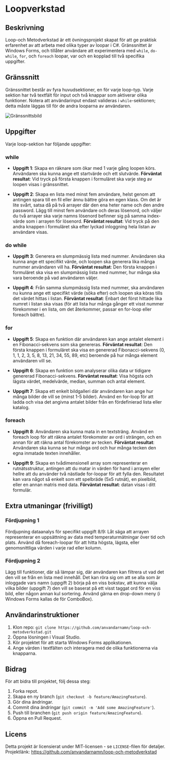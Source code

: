 # Loopverkstad

## Beskrivning

Loop-och Metodverkstad är ett övningsprojekt skapat för att ge  praktisk erfarenhet av att arbeta med olika typer av loopar i C#. Gränssnittet är Windows Forms, och tillåter användare att experimentera med `while`, `do-while`, `for`, och `foreach` loopar, var och en kopplad till två specifika uppgifter.

## Gränssnitt

Gränssnittet består av fyra huvudsektioner, en för varje loop-typ. Varje sektion har två textfält för input och två knappar som aktiverar olika funktioner. Notera att användarinput endast valideras i `while`-sektionen; detta måste läggas till för de andra looparna av användaren.

![Gränssnittsbild](img/iteration.png) 

## Uppgifter

Varje loop-sektion har följande uppgifter:

### while
- **Uppgift 1**: Skapa en räknare som ökar med 1 varje gång loopen körs. Användaren ska kunna ange ett startvärde och ett slutvärde. **Förväntat resultat**: Vid tryck på första knappen i formuläret ska varje steg av loopen visas i gränssnittet.

- **Uppgift 2**: Skapa en lista med minst fem användare, helst genom att antingen spara till en fil eller ännu bättre göra en egen klass. Om det är lite svårt, satsa då på två arrayer där den ena heter name och den andre password. Lägg till minst fem användare och deras lösenord, och väljer du två arrayer ska varje namns lösenord befinner sig på samma index-värde som i arrayen för lösenord. **Förväntat resultat**: Vid tryck på den andra knappen i formuläret ska efter lyckad inloggning hela listan av användare visas.

### do while
- **Uppgift 3**: Generera en slumpmässig lista med nummer. Användaren ska kunna ange ett specifikt värde, och loopen ska generera lika många nummer användaren vill ha. **Förväntat resultat**: Den första knappen i formuläret ska visa en slumpmässig lista med nummer, hur många ska vara beroende på vad användaren väljer.

- **Uppgift 4**: Från samma slumpmässig lista med nummer, ska användaren nu kunna ange ett specifikt värde (söka efter) och loopen ska köras tills det värdet hittas i listan. **Förväntat resultat**: Enbart det först hittade lika numret i listan ska visas (för att lista hur många gånger ett visst nummer förekommer i en lista, om det återkommer, passar en for-loop eller foreach bättre).

### for
- **Uppgift 5**: Skapa en funktion där användaren kan ange antalet element i en Fibonacci-sekvens som ska genereras. **Förväntat resultat**: Den första knappen i formuläret ska visa en genererad Fibonacci-sekvens (0, 1, 1, 2, 3, 5, 8, 13, 21, 34, 55, 89, etc) beroende på hur många element användaren vill se.

- **Uppgift 6**: Skapa en funktion som analyserar olika data ur tidigare genererad Fibonacci-sekvens. **Förväntat resultat**: Visa högsta och lägsta värdet, medelvärde, median, summan och antal element.

- **Uppgift 7**: Skapa ett enkelt bildgalleri där användaren kan ange hur många bilder de vill se (minst 1-5 bilder). Använd en for-loop för att ladda och visa det angivna antalet bilder från en fördefinierad lista eller katalog.

### foreach
- **Uppgift 8**: Användaren ska kunna mata in en textsträng. Använd en foreach loop för att räkna antalet förekomster av ord i strängen, och en annan för att räkna antal förekomster av tecken. **Förväntat resultat**: Användaren ska kunna se hur många ord och hur många tecken den egna inmatade texten innehåller.

- **Uppgift 9**: Skapa en tvådimensionell array som representerar en rutnätsstruktur, antingen att du matar in värden för hand i arrayen eller hellre att du använder två nästlade for-loopar för att fylla den. Resultatet kan vara något så enkelt som ett spelbräde (5x5 rutnät), en pixelbild, eller en annan matris med data. **Förväntat resultat**: datan visas i ditt formulär.

## Extra utmaningar (frivilligt)
### Fördjupning 1
Fördjupning dataanalys för specifikt uppgift 8/9: Låt säga att arrayen representerar en uppsättning av data med temperaturmätningar över tid och plats. Använd då foreach-loopar för att hitta högsta, lägsta, eller genomsnittliga värden i varje rad eller kolumn.
### Fördjupning 2
Lägg till funktioner, där så lämpar sig, där användaren kan filtrera ut vad det den vill se från en lista med innehåll. Det kan röra sig om att se alla som är inloggade vars namn (uppgift 2) börja på en viss bokstav, att kunna välja vilka bilder (uppgift 7) den vill se baserat på ett visst taggat ord för en viss bild, eller någon annan kul sortering. Använd gärna en drop-down meny (i Windows Forms kallas de för ComboBox).

## Användarinstruktioner

1. Klon repo: `git clone https://github.com/anvandarnamn/loop-och-metodverkstad.git`
2. Öppna lösningen i Visual Studio.
3. Kör projektet för att starta Windows Forms applikationen.
4. Ange värden i textfälten och interagera med de olika funktionerna via knapparna.

## Bidrag

För att bidra till projektet, följ dessa steg:

1. Forka repot.
2. Skapa en ny branch (`git checkout -b feature/AmazingFeature`).
3. Gör dina ändringar.
4. Commit dina ändringar (`git commit -m 'Add some AmazingFeature'`).
5. Push till branchen (`git push origin feature/AmazingFeature`).
6. Öppna en Pull Request.

## Licens

Detta projekt är licensierat under MIT-licensen - se `LICENSE`-filen för detaljer.
Projektlänk: https://github.com/anvandarnamn/loop-och-metodverkstad
